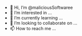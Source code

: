 - 👋 Hi, I’m @maliciousSoftwaree
- 👀 I’m interested in ...
- 🌱 I’m currently learning ...
- 💞️ I’m looking to collaborate on ...
- 📫 How to reach me ...

<!---
maliciousSoftwaree/maliciousSoftwaree is a ✨ special ✨ repository because its `README.md` (this file) appears on your GitHub profile.
You can click the Preview link to take a look at your changes.
--->
